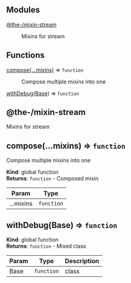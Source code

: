 <!--- Code generated by @the-/script-doc. DO NOT EDIT. -->

## Modules

<dl>
<dt><a href="#module_@the-/mixin-stream">@the-/mixin-stream</a></dt>
<dd><p>Mixins for stream</p>
</dd>
</dl>

## Functions

<dl>
<dt><a href="#compose">compose(...mixins)</a> ⇒ <code>function</code></dt>
<dd><p>Compose multiple mixins into one</p>
</dd>
<dt><a href="#withDebug">withDebug(Base)</a> ⇒ <code>function</code></dt>
<dd></dd>
</dl>

<a name="module_@the-/mixin-stream"></a>

## @the-/mixin-stream
Mixins for stream

<a name="compose"></a>

## compose(...mixins) ⇒ <code>function</code>
Compose multiple mixins into one

**Kind**: global function  
**Returns**: <code>function</code> - Composed mixin  

| Param | Type |
| --- | --- |
| ...mixins | <code>function</code> | 

<a name="withDebug"></a>

## withDebug(Base) ⇒ <code>function</code>
**Kind**: global function  
**Returns**: <code>function</code> - Mixed class  

| Param | Type | Description |
| --- | --- | --- |
| Base | <code>function</code> | class |


